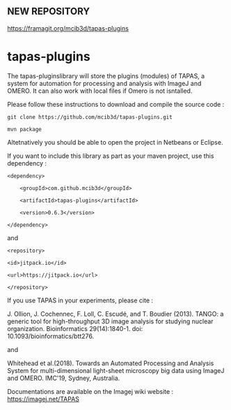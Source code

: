 ## NEW REPOSITORY
https://framagit.org/mcib3d/tapas-plugins

# tapas-plugins
The tapas-pluginslibrary will store the  plugins (modules) of TAPAS, a system for automation for processing and analysis with ImageJ and OMERO. It can also work with local files if Omero is not isntalled.

Please follow these instructions to download and compile the source code : 

`git clone https://github.com/mcib3d/tapas-plugins.git`

`mvn package`

Altetnatively you should be able to open the project in Netbeans or Eclipse. 

If you want to include this library as part as your maven project, use this dependency : 

`<dependency>`

		<groupId>com.github.mcib3d</groupId>
		
		<artifactId>tapas-plugins</artifactId>
		
		<version>0.6.3</version>
		
`</dependency>`

and 

`<repository>`
			
	<id>jitpack.io</id>
	
	<url>https://jitpack.io</url>
	
`</repository>`

  
  If you use TAPAS in your experiments, please cite : 
  
  J. Ollion, J. Cochennec, F. Loll, C. Escudé, and T. Boudier (2013). 
  TANGO: a generic tool for high-throughput 3D image analysis for studying nuclear organization.
  Bioinformatics 29(14):1840-1. doi: 10.1093/bioinformatics/btt276.
  
  and 
  
  Whitehead et al.(2018).
  Towards an Automated Processing and Analysis System for multi-dimensional light-sheet microscopy big data using ImageJ and OMERO.
  IMC'19, Sydney, Australia.
  
  Documentations are available on the Imagej wiki website : 
  https://imagej.net/TAPAS
